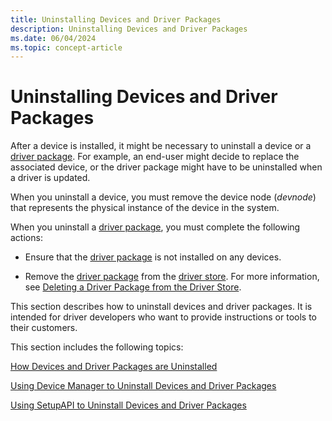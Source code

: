 ```yaml
---
title: Uninstalling Devices and Driver Packages
description: Uninstalling Devices and Driver Packages
ms.date: 06/04/2024
ms.topic: concept-article
---
```


# Uninstalling Devices and Driver Packages

After a device is installed, it might be necessary to uninstall a device or a [driver package](driver-packages.md). For example, an end-user might decide to replace the associated device, or the driver package might have to be uninstalled when a driver is updated.

When you uninstall a device, you must remove the device node (*devnode*) that represents the physical instance of the device in the system.

When you uninstall a [driver package](driver-packages.md), you must complete the following actions:

-   Ensure that the [driver package](driver-packages.md) is not installed on any devices.

-   Remove the [driver package](driver-packages.md) from the [driver store](driver-store.md). For more information, see [Deleting a Driver Package from the Driver Store](./how-devices-and-driver-packages-are-uninstalled.md#deleting-a-driver-package-from-the-driver-store).

This section describes how to uninstall devices and driver packages. It is intended for driver developers who want to provide instructions or tools to their customers.

This section includes the following topics:

[How Devices and Driver Packages are Uninstalled](how-devices-and-driver-packages-are-uninstalled.md)

[Using Device Manager to Uninstall Devices and Driver Packages](using-device-manager-to-uninstall-devices-and-driver-packages.md)

[Using SetupAPI to Uninstall Devices and Driver Packages](using-setupapi-to-uninstall-devices-and-driver-packages.md)



